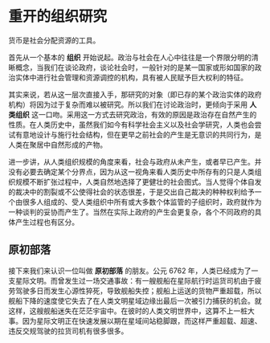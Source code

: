 # 重开的组织研究

货币是社会分配资源的工具。

首先从一个基本的 **组织** 开始说起。政治与社会在人心中往往是一个界限分明的清晰概念，当我们在谈论政府，谈论社会时，一般针对的是某一国家或形如国家的政治实体中进行社会管理和资源调控的机构，具有被人民赋予巨大权利的特征。

其实来说，若从这一层次直接入手，那研究的对象（即已存的某个政治实体的政府机构）将因为过于复杂而难以被研究。所以我们在讨论政治时，更倾向于采用 **人类组织** 这一口吻。采用这一方式去研究政治，有效的原因是政治存在自然产生的性质。在人类历史中，虽然我们如今有科学社会主义以及社会学研究，人类也会尝试有意地设计与施行社会结构，但在更早之前社会的产生是无意识的共同行为，是人类在聚居中自然形成的产物。

进一步讲，从人类组织规模的角度来看，社会与政府从未产生，或者早已产生。并没有必要去确定某个分界点，因为从这一视角来看人类历史中所存有的只是人类组织规模不断扩张过程中，人类自然地选择了更健壮的社会图式。当人觉得个体自发的裁决中的割裂或不公使得社会的状态很差，于是交出自己裁决的种种权利给予一个由很多人组成的、受人类组织中所有或大多数个体监管的子组织时，政府就作为一种谈判的妥协而产生了。当然在实际上政府的产生会更复杂，各个不同政府的具体产生过程也有区分。

## 原初部落

接下来我们来认识一位叫做 **原初部落** 的朋友。公元 6762 年，人类已经成为了一支星际文明。而曾发生过一场交通事故：有一艘舰船在星际航行时运货司机由于疲劳驾驶多日而发生心源性猝死，导致舰船失控；舰船上运送的货物严重超载，所以舰船下降的速度使它失去了在人类文明星域边缘出最后一次被引力捕获的机会。就这样，这艘舰船迷失在茫茫宇宙中。在彼时的人类文明世界中，这算不上一桩大事。因为星际文明正在快速发展以期在星域间站稳脚跟，而这样严重超载、超速、违反交规驾驶的拉货司机有很多很多。